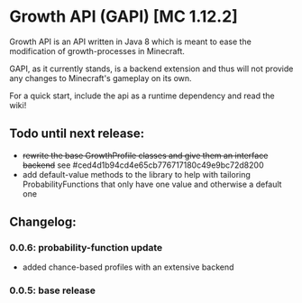 # Growth API (GAPI)  [MC 1.12.2]

Growth API is an API written in Java 8 which is meant to ease the modification of
 growth-processes in Minecraft.
 
 GAPI, as it currently stands, is a backend extension and thus will not provide any changes to Minecraft's gameplay on
 its own.
 
 For a quick start, include the api as a runtime dependency and read the wiki!
 
 ## Todo until next release:
 
 - ~~rewrite the base GrowthProfile classes and give them an interface backend~~  see #ced4d1b94cd4e65cb776717180c49e9bc72d8200
 - add default-value methods to the library to help with tailoring ProbabilityFunctions that only have one value and otherwise a default one
 
 ## Changelog:
 
 ### 0.0.6: probability-function update
 
 - added chance-based profiles with an extensive backend
 
 
 ### 0.0.5: base release   
  
